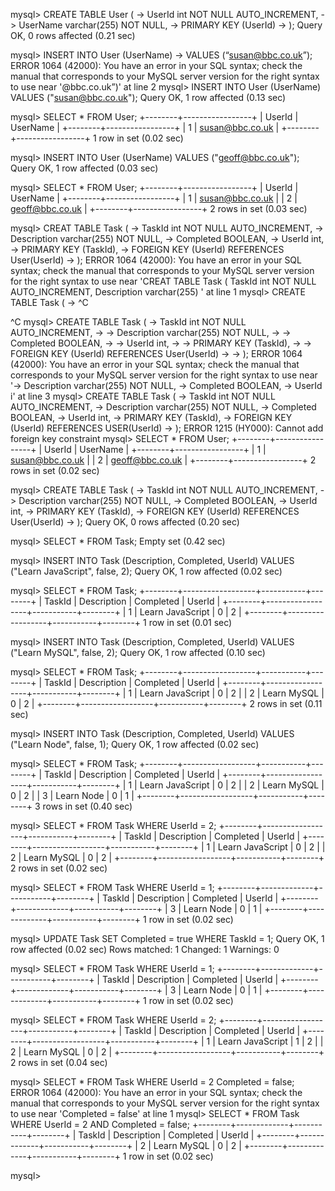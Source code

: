 mysql> CREATE TABLE User (
    -> UserId int NOT NULL AUTO_INCREMENT,
    -> UserName varchar(255) NOT NULL, 
    -> PRIMARY KEY (UserId)
    -> );
Query OK, 0 rows affected (0.21 sec)

mysql> INSERT INTO User (UserName)
    -> VALUES (“susan@bbc.co.uk”);
ERROR 1064 (42000): You have an error in your SQL syntax; check the manual that corresponds to your MySQL server version for the right syntax to use near '@bbc.co.uk”)' at line 2
mysql> INSERT INTO User (UserName) VALUES ("susan@bbc.co.uk");
Query OK, 1 row affected (0.13 sec)

mysql> SELECT * FROM User;
+--------+-----------------+
| UserId | UserName        |
+--------+-----------------+
|      1 | susan@bbc.co.uk |
+--------+-----------------+
1 row in set (0.02 sec)

mysql> INSERT INTO User (UserName) VALUES ("geoff@bbc.co.uk");
Query OK, 1 row affected (0.03 sec)

mysql> SELECT * FROM User;
+--------+-----------------+
| UserId | UserName        |
+--------+-----------------+
|      1 | susan@bbc.co.uk |
|      2 | geoff@bbc.co.uk |
+--------+-----------------+
2 rows in set (0.03 sec)

mysql> CREAT TABLE Task (
    -> TaskId int NOT NULL AUTO_INCREMENT,
    -> Description varchar(255) NOT NULL,
    -> Completed BOOLEAN, 
    -> UserId int,
    -> PRIMARY KEY (TaskId),
    -> FOREIGN KEY (UserId) REFERENCES User(UserId)
    -> );
ERROR 1064 (42000): You have an error in your SQL syntax; check the manual that corresponds to your MySQL server version for the right syntax to use near 'CREAT TABLE Task (
TaskId int NOT NULL AUTO_INCREMENT,
Description varchar(255) ' at line 1
mysql> CREATE TABLE Task (
    -> ^C

^C
mysql> CREATE TABLE Task (
    -> TaskId int NOT NULL AUTO_INCREMENT,
    ->     -> Description varchar(255) NOT NULL,
    ->     -> Completed BOOLEAN, 
    ->     -> UserId int,
    ->     -> PRIMARY KEY (TaskId),
    ->     -> FOREIGN KEY (UserId) REFERENCES User(UserId)
    ->     -> );
ERROR 1064 (42000): You have an error in your SQL syntax; check the manual that corresponds to your MySQL server version for the right syntax to use near '-> Description varchar(255) NOT NULL,
    -> Completed BOOLEAN, 
    -> UserId i' at line 3
mysql> CREATE TABLE Task (
    -> TaskId int NOT NULL AUTO_INCREMENT,
    -> Description varchar(255) NOT NULL,
    -> Completed BOOLEAN,
    -> UserId int,
    -> PRIMARY KEY (TaskId),
    -> FOREIGN KEY (UserId) REFERENCES USER(UserId)
    -> );
ERROR 1215 (HY000): Cannot add foreign key constraint
mysql> SELECT * FROM User;
+--------+-----------------+
| UserId | UserName        |
+--------+-----------------+
|      1 | susan@bbc.co.uk |
|      2 | geoff@bbc.co.uk |
+--------+-----------------+
2 rows in set (0.02 sec)

mysql> CREATE TABLE Task (
    -> TaskId int NOT NULL AUTO_INCREMENT,
    -> Description varchar(255) NOT NULL,
    -> Completed BOOLEAN,
    -> UserId int,
    -> PRIMARY KEY (TaskId),
    -> FOREIGN KEY (UserId) REFERENCES User(UserId)
    -> );
Query OK, 0 rows affected (0.20 sec)

mysql> SELECT * FROM Task;
Empty set (0.42 sec)

mysql> INSERT INTO Task (Description, Completed, UserId) VALUES ("Learn JavaScript", false, 2);
Query OK, 1 row affected (0.02 sec)

mysql> SELECT * FROM Task;                                                      +--------+------------------+-----------+--------+
| TaskId | Description      | Completed | UserId |
+--------+------------------+-----------+--------+
|      1 | Learn JavaScript |         0 |      2 |
+--------+------------------+-----------+--------+
1 row in set (0.01 sec)

mysql> INSERT INTO Task (Description, Completed, UserId) VALUES ("Learn MySQL", false, 2);
Query OK, 1 row affected (0.10 sec)

mysql> SELECT * FROM Task;                                                      +--------+------------------+-----------+--------+
| TaskId | Description      | Completed | UserId |
+--------+------------------+-----------+--------+
|      1 | Learn JavaScript |         0 |      2 |
|      2 | Learn MySQL      |         0 |      2 |
+--------+------------------+-----------+--------+
2 rows in set (0.11 sec)

mysql> INSERT INTO Task (Description, Completed, UserId) VALUES ("Learn Node", false, 1);
Query OK, 1 row affected (0.02 sec)

mysql> SELECT * FROM Task;                                                      +--------+------------------+-----------+--------+
| TaskId | Description      | Completed | UserId |
+--------+------------------+-----------+--------+
|      1 | Learn JavaScript |         0 |      2 |
|      2 | Learn MySQL      |         0 |      2 |
|      3 | Learn Node       |         0 |      1 |
+--------+------------------+-----------+--------+
3 rows in set (0.40 sec)

mysql> SELECT * FROM Task WHERE UserId = 2;
+--------+------------------+-----------+--------+
| TaskId | Description      | Completed | UserId |
+--------+------------------+-----------+--------+
|      1 | Learn JavaScript |         0 |      2 |
|      2 | Learn MySQL      |         0 |      2 |
+--------+------------------+-----------+--------+
2 rows in set (0.02 sec)

mysql> SELECT * FROM Task WHERE UserId = 1;
+--------+-------------+-----------+--------+
| TaskId | Description | Completed | UserId |
+--------+-------------+-----------+--------+
|      3 | Learn Node  |         0 |      1 |
+--------+-------------+-----------+--------+
1 row in set (0.02 sec)

mysql> UPDATE Task SET Completed = true WHERE TaskId = 1;
Query OK, 1 row affected (0.02 sec)
Rows matched: 1  Changed: 1  Warnings: 0

mysql> SELECT * FROM Task WHERE UserId = 1;
+--------+-------------+-----------+--------+
| TaskId | Description | Completed | UserId |
+--------+-------------+-----------+--------+
|      3 | Learn Node  |         0 |      1 |
+--------+-------------+-----------+--------+
1 row in set (0.02 sec)

mysql> SELECT * FROM Task WHERE UserId = 2;
+--------+------------------+-----------+--------+
| TaskId | Description      | Completed | UserId |
+--------+------------------+-----------+--------+
|      1 | Learn JavaScript |         1 |      2 |
|      2 | Learn MySQL      |         0 |      2 |
+--------+------------------+-----------+--------+
2 rows in set (0.04 sec)

mysql> SELECT * FROM Task WHERE UserId = 2 Completed = false;
ERROR 1064 (42000): You have an error in your SQL syntax; check the manual that corresponds to your MySQL server version for the right syntax to use near 'Completed = false' at line 1
mysql> SELECT * FROM Task WHERE UserId = 2 AND Completed = false;
+--------+-------------+-----------+--------+
| TaskId | Description | Completed | UserId |
+--------+-------------+-----------+--------+
|      2 | Learn MySQL |         0 |      2 |
+--------+-------------+-----------+--------+
1 row in set (0.02 sec)

mysql> 

